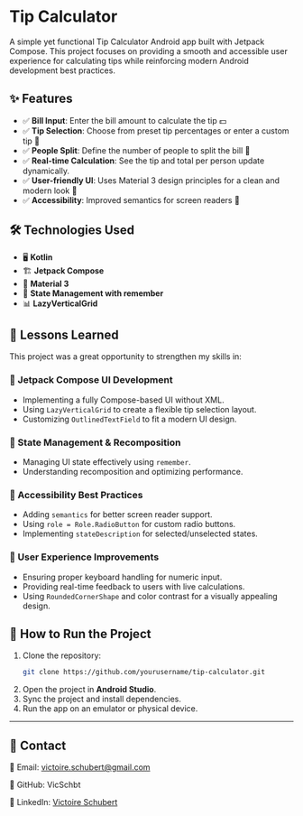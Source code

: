 # Tip Calculator

A simple yet functional Tip Calculator Android app built with Jetpack Compose. This project focuses on providing a smooth and accessible user experience for calculating tips while reinforcing modern Android development best practices.

## ✨ Features

- ✅ **Bill Input**: Enter the bill amount to calculate the tip 💵
- ✅ **Tip Selection**: Choose from preset tip percentages or enter a custom tip 📝
- ✅ **People Split**: Define the number of people to split the bill 👥
- ✅ **Real-time Calculation**: See the tip and total per person update dynamically.
- ✅ **User-friendly UI**: Uses Material 3 design principles for a clean and modern look 🎨
- ✅ **Accessibility**: Improved semantics for screen readers 🦾

## 🛠️ Technologies Used

- 🖥️ **Kotlin**
- 🏗️ **Jetpack Compose**
- 🎨 **Material 3**
- 📌 **State Management with remember**
- 📊 **LazyVerticalGrid**

## 🎯 Lessons Learned

This project was a great opportunity to strengthen my skills in:

### 📌 Jetpack Compose UI Development
- Implementing a fully Compose-based UI without XML.
- Using `LazyVerticalGrid` to create a flexible tip selection layout.
- Customizing `OutlinedTextField` to fit a modern UI design.

### 📌 State Management & Recomposition
- Managing UI state effectively using `remember`.
- Understanding recomposition and optimizing performance.

### 📌 Accessibility Best Practices
- Adding `semantics` for better screen reader support.
- Using `role = Role.RadioButton` for custom radio buttons.
- Implementing `stateDescription` for selected/unselected states.

### 📌 User Experience Improvements
- Ensuring proper keyboard handling for numeric input.
- Providing real-time feedback to users with live calculations.
- Using `RoundedCornerShape` and color contrast for a visually appealing design.

## 🚀 How to Run the Project

1. Clone the repository:
   ```sh
   git clone https://github.com/yourusername/tip-calculator.git
   ```
2. Open the project in **Android Studio**.
3. Sync the project and install dependencies.
4. Run the app on an emulator or physical device.

<!--
## Screenshots
*(Add some screenshots of the app in action!)*
-->
---

## 🙌 Contact

📧 Email: victoire.schubert@gmail.com 

🐙 GitHub: VicSchbt

💼 LinkedIn: [Victoire Schubert](https://www.linkedin.com/in/victoire-schubert/)

